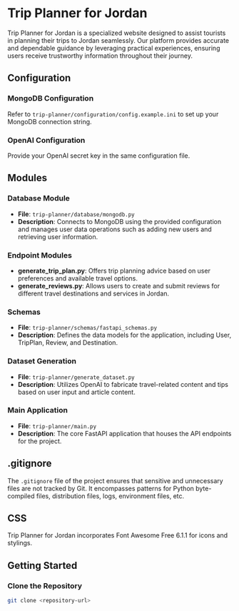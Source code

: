 # Trip Planner for Jordan

Trip Planner for Jordan is a specialized website designed to assist tourists in planning their trips to Jordan seamlessly. Our platform provides accurate and dependable guidance by leveraging practical experiences, ensuring users receive trustworthy information throughout their journey.

## Configuration

### MongoDB Configuration
Refer to `trip-planner/configuration/config.example.ini` to set up your MongoDB connection string.

### OpenAI Configuration
Provide your OpenAI secret key in the same configuration file.

## Modules

### Database Module
- **File**: `trip-planner/database/mongodb.py`
- **Description**: Connects to MongoDB using the provided configuration and manages user data operations such as adding new users and retrieving user information.

### Endpoint Modules
- **generate_trip_plan.py**: Offers trip planning advice based on user preferences and available travel options.
- **generate_reviews.py**: Allows users to create and submit reviews for different travel destinations and services in Jordan.

### Schemas
- **File**: `trip-planner/schemas/fastapi_schemas.py`
- **Description**: Defines the data models for the application, including User, TripPlan, Review, and Destination.

### Dataset Generation
- **File**: `trip-planner/generate_dataset.py`
- **Description**: Utilizes OpenAI to fabricate travel-related content and tips based on user input and article content.

### Main Application
- **File**: `trip-planner/main.py`
- **Description**: The core FastAPI application that houses the API endpoints for the project.

## .gitignore

The `.gitignore` file of the project ensures that sensitive and unnecessary files are not tracked by Git. It encompasses patterns for Python byte-compiled files, distribution files, logs, environment files, etc.

## CSS

Trip Planner for Jordan incorporates Font Awesome Free 6.1.1 for icons and stylings.

## Getting Started

### Clone the Repository

```bash
git clone <repository-url>
